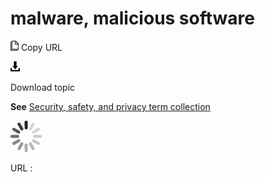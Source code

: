 # malware, malicious software

![Copy URL](media/malware-malicious-software/Copy.png)
Copy URL

![Download](media/malware-malicious-software/Download.png)

Download topic

**See** [Security, safety, and privacy term collection](https://worldready.cloudapp.net/Styleguide/Read?id=2700&topicid=26894)

![In progress](media/malware-malicious-software/activity-large.gif)

URL :
